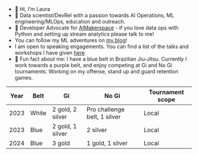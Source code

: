 - 👋 Hi, I’m Laura
- 👀 Data scientist/DevRel with a passion towards AI Operations, ML engineering/MLOps, education and outreach. 
- 🤗 Developer Advocate for [AIMakerspace](https://aimakerspace.io/the-ai-engineering-bootcamp/) - if you love data ops with Python and setting up stream analytics please talk to me!
 - You can follow my ML adventures on [my blog](https://lfunderburk.github.io/)!
- I am open to speaking engagements. You can find a list of the talks and workshops I have given [here](https://lfunderburk.github.io/#speaking)
- 🥋 Fun fact about me: I have a blue belt in Brazilian Jiu-Jitsu. Currently I work towards a purple belt, and enjoy competing at Gi and No Gi tournaments. Working on my offense, stand up and guard retention games. 


| Year | Belt | Gi | No Gi| Tournament scope| 
|-|-|-|-|-|
| 2023| White | 2 gold, 2 silver| Pro challenge belt, 1 silver| Local|
| 2023| Blue | 2 gold, 1 silver | 2 silver | Local |
| 2024| Blue | 3 gold | 1 gold, 1 silver | Local |

